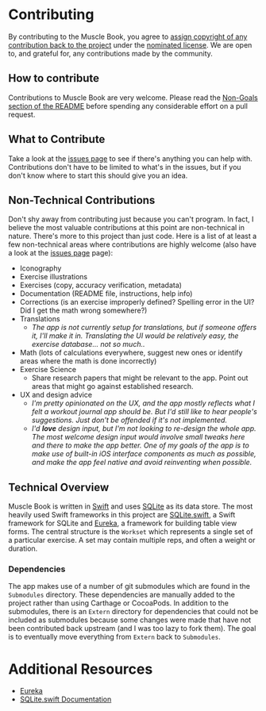 # Contributing

By contributing to the Muscle Book, you agree to [assign copyright of any contribution back to the project](COPYRIGHT.md) under the [nominated license](LICENSE.md). We are open to, and grateful for, any contributions made by the community.

## How to contribute

Contributions to Muscle Book are very welcome. Please read the [Non-Goals section of the README](README.md#non-goals) before spending any considerable effort on a pull request.

## What to Contribute

Take a look at the [issues page](https://github.com/cfilipov/MuscleBook/labels/help%20wanted) to see if there's anything you can help with. Contributions don't have to be limited to what's in the issues, but if you don't know where to start this should give you an idea.

## Non-Technical Contributions

Don't shy away from contributing just because you can't program. In fact, I believe the most valuable contributions at this point are non-technical in nature. There's more to this project than just code. Here is a list of at least a few non-technical areas where contributions are highly welcome (also have a look at the [issues page](https://github.com/cfilipov/MuscleBook/labels/help%20wanted) page):

* Iconography
* Exercise illustrations
* Exercises (copy, accuracy verification, metadata)
* Documentation (README file, instructions, help info)
* Corrections (is an exercise improperly defined? Spelling error in the UI? Did I get the math wrong somewhere?)
* Translations   
	* *The app is not currently setup for translations, but if someone offers it, I'll make it in. Translating the UI would be relatively easy, the exercise database... not so much..*
* Math (lots of calculations everywhere, suggest new ones or identify areas where the math is done incorrectly)
* Exercise Science   
	* Share research papers that might be relevant to the app. Point out areas that might go against established research.
* UX and design advice   
	* *I'm pretty opinionated on the UX, and the app mostly reflects what I felt a workout journal app should be. But I'd still like to hear people's suggestions. Just don't be offended if it's not implemented.*   
	* *I'd __love__ design input, but I'm not looking to re-design the whole app. The most welcome design input would involve small tweaks here and there to make the app better. One of my goals of the app is to make use of built-in iOS interface components as much as possible, and make the app feel native and avoid reinventing when possible.*

## Technical Overview

Muscle Book is written in [Swift](https://developer.apple.com/swift/) and uses [SQLite](https://www.sqlite.org/) as its data store. The most heavily used Swift frameworks in this project are [SQLite.swift](https://github.com/stephencelis/SQLite.swift), a Swift framework for SQLite and [Eureka](https://github.com/xmartlabs/Eureka), a framework for building table view forms. The central structure is the `Workset` which represents a single set of a particular exercise. A set may contain multiple reps, and often a weight or duration.

### Dependencies

The app makes use of a number of git submodules which are found in the `Submodules` directory. These dependencies are manually added to the project rather than using Carthage or CocoaPods. In addition to the submodules, there is an `Extern` directory for dependencies that could not be included as submodules because some changes were made that have not been contributed back upstream (and I was too lazy to fork them). The goal is to eventually move everything from `Extern` back to `Submodules`. 

# Additional Resources

* [Eureka](https://github.com/xmartlabs/Eureka)
* [SQLite.swift Documentation](https://github.com/stephencelis/SQLite.swift/blob/master/Documentation/Index.md#sqliteswift-documentation)